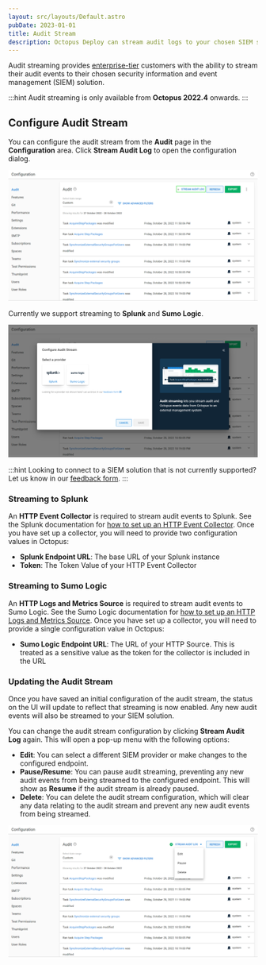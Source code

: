 ```yaml
---
layout: src/layouts/Default.astro
pubDate: 2023-01-01
title: Audit Stream
description: Octopus Deploy can stream audit logs to your chosen SIEM solution
---
```


Audit streaming provides [enterprise-tier](https://octopus.com/pricing) customers with the ability to stream their audit events to their chosen security information and event management (SIEM) solution.

:::hint
Audit streaming is only available from **Octopus 2022.4** onwards.
:::

## Configure Audit Stream

You can configure the audit stream from the **Audit** page in the **Configuration** area. Click **Stream Audit Log** to open the configuration dialog.

![Audit Stream Not Configured](/docs/security/users-and-teams/auditing/images/audit-stream-not-configured.png "width=500")

Currently we support streaming to **Splunk** and **Sumo Logic**.

![Audit Stream Configure Dialog](/docs/security/users-and-teams/auditing/images/audit-stream-configure-dialog.png "width=500")

:::hint
Looking to connect to a SIEM solution that is not currently supported? Let us know in our [feedback form](https://oc.to/AuditStreamFeedbackForm).
:::

### Streaming to Splunk

An **HTTP Event Collector** is required to stream audit events to Splunk. See the Splunk documentation for [how to set up an HTTP Event Collector](https://docs.splunk.com/Documentation/Splunk/latest/Data/UsetheHTTPEventCollector). Once you have set up a collector, you will need to provide two configuration values in Octopus:

- **Splunk Endpoint URL**: The base URL of your Splunk instance
- **Token**: The Token Value of your HTTP Event Collector

### Streaming to Sumo Logic

An **HTTP Logs and Metrics Source** is required to stream audit events to Sumo Logic. See the Sumo Logic documentation for [how to set up an HTTP Logs and Metrics Source](https://help.sumologic.com/docs/send-data/hosted-collectors/http-source/logs-metrics/). Once you have set up a collector, you will need to provide a single configuration value in Octopus:

- **Sumo Logic Endpoint URL**: The URL of your HTTP Source. This is treated as a sensitive value as the token for the collector is included in the URL

### Updating the Audit Stream

Once you have saved an initial configuration of the audit stream, the status on the UI will update to reflect that streaming is now enabled. Any new audit events will also be streamed to your SIEM solution.

You can change the audit stream configuration by clicking **Stream Audit Log** again. This will open a pop-up menu with the following options:

- **Edit**: You can select a different SIEM provider or make changes to the configured endpoint.
- **Pause/Resume**: You can pause audit streaming, preventing any new audit events from being streamed to the configured endpoint. This will show as **Resume** if the audit stream is already paused.
- **Delete**: You can delete the audit stream configuration, which will clear any data relating to the audit stream and prevent any new audit events from being streamed.

![Update Audit Stream](/docs/security/users-and-teams/auditing/images/audit-stream-update.png "width=500")
